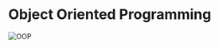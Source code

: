 #  Object Oriented Programming
![OOP](https://raw.githubusercontent.com/cat-milk/Anime-Girls-Holding-Programming-Books/master/Java/Kuriyama_Mirai_reading_OOP_and_Java.png)